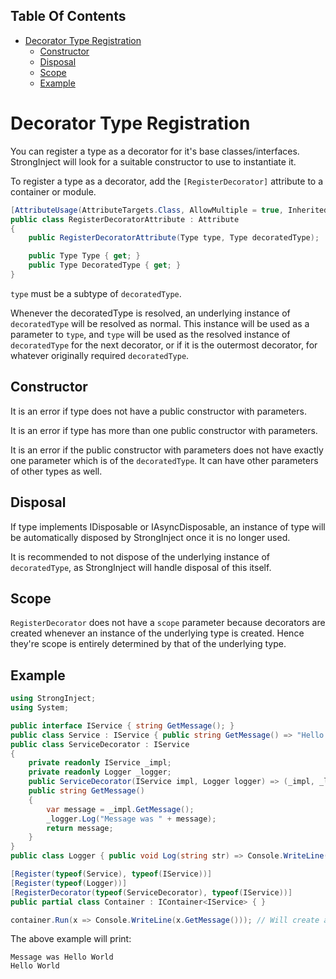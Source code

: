 <!-- START doctoc generated TOC please keep comment here to allow auto update -->
<!-- DON'T EDIT THIS SECTION, INSTEAD RE-RUN doctoc TO UPDATE -->
## Table Of Contents

- [Decorator Type Registration](#decorator-type-registration)
  - [Constructor](#constructor)
  - [Disposal](#disposal)
  - [Scope](#scope)
  - [Example](#example)

<!-- END doctoc generated TOC please keep comment here to allow auto update -->

# Decorator Type Registration

You can register a type as a decorator for it's base classes/interfaces. StrongInject will look for a suitable constructor to use to instantiate it.

To register a type as a decorator, add the `[RegisterDecorator]` attribute to a container or module.

```csharp
[AttributeUsage(AttributeTargets.Class, AllowMultiple = true, Inherited = false)]
public class RegisterDecoratorAttribute : Attribute
{
    public RegisterDecoratorAttribute(Type type, Type decoratedType);

    public Type Type { get; }
    public Type DecoratedType { get; }
}
```

`type` must be a subtype of `decoratedType`.

Whenever the decoratedType is resolved, an underlying instance of `decoratedType` will be resolved as normal. This instance will be used as a parameter to `type`, and `type` will be used as the resolved instance of `decoratedType` for the next decorator, or if it is the outermost decorator, for whatever originally required `decoratedType`.

## Constructor

It is an error if type does not have a public constructor with parameters.

It is an error if type has more than one public constructor with parameters.

It is an error if the public constructor with parameters does not have exactly one parameter which is of the `decoratedType`. It can have other parameters of other types as well.

## Disposal

If type implements IDisposable or IAsyncDisposable, an instance of type will be automatically disposed by StrongInject once it is no longer used.

It is recommended to not dispose of the underlying instance of `decoratedType`, as StrongInject will handle disposal of this itself.

## Scope

`RegisterDecorator` does not have a `scope` parameter because decorators are created whenever an instance of the underlying type is created. Hence they're scope is entirely determined by that of the underlying type.

## Example

```csharp
using StrongInject;
using System;

public interface IService { string GetMessage(); }
public class Service : IService { public string GetMessage() => "Hello World"; }
public class ServiceDecorator : IService
{
    private readonly IService _impl;
    private readonly Logger _logger;
    public ServiceDecorator(IService impl, Logger logger) => (_impl, _logger) = (impl, logger);
    public string GetMessage()
    {
        var message = _impl.GetMessage();
        _logger.Log("Message was " + message);
        return message;
    }
}
public class Logger { public void Log(string str) => Console.WriteLine(str); }

[Register(typeof(Service), typeof(IService))]
[Register(typeof(Logger))]
[RegisterDecorator(typeof(ServiceDecorator), typeof(IService))]
public partial class Container : IContainer<IService> { }

container.Run(x => Console.WriteLine(x.GetMessage())); // Will create a new instance of Service and Logger, and pass them as parameters to the ServiceDecorator constructor. The instance of ServiceDecorator will be used as the parameter to the lambda.
```

The above example will print:

```
Message was Hello World
Hello World
```
